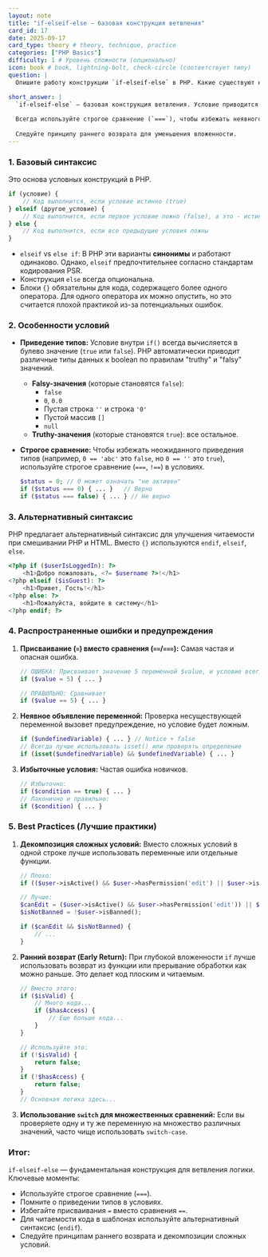 ```yaml
---
layout: note
title: "if-elseif-else — базовая конструкция ветвления"
card_id: 17
date: 2025-09-17
card_type: theory # theory, technique, practice
categories: ["PHP Basics"]
difficulty: 1 # Уровень сложности (опционально)
icon: book # book, lightning-bolt, check-circle (соответствует типу)
question: |
  Опишите работу конструкции `if-elseif-else` в PHP. Какие существуют нюансы при проверке условий и частые ошибки? Какие лучшие практики следует применять?

short_answer: |
  `if-elseif-else` — базовая конструкция ветвления. Условие приводится к bool. `elseif` и `else if` синонимы. Для читаемости в HTML есть альтернативный синтаксис с `endif`.
  
  Всегда используйте строгое сравнение (`===`), чтобы избежать неявного приведения типов. Остерегайтесь ошибки присваивания (`=`) вместо сравнения.
  
  Следуйте принципу раннего возврата для уменьшения вложенности.
---
```

### 1. Базовый синтаксис

Это основа условных конструкций в PHP.

```php
if (условие) {
    // Код выполнится, если условие истинно (true)
} elseif (другое_условие) {
    // Код выполнится, если первое условие ложно (false), а это - истинно
} else {
    // Код выполнится, если все предыдущие условия ложны
}
```

*   `elseif` vs `else if`: В PHP эти варианты **синонимы** и работают одинаково. Однако, `elseif` предпочтительнее согласно стандартам кодирования PSR.
*   Конструкция `else` всегда опциональна.
*   Блоки `{}` обязательны для кода, содержащего более одного оператора. Для одного оператора их можно опустить, но это считается плохой практикой из-за потенциальных ошибок.

### 2. Особенности условий

*   **Приведение типов:** Условие внутри `if()` всегда вычисляется в булево значение (`true` или `false`). PHP автоматически приводит различные типы данных к boolean по правилам "truthy" и "falsy" значений.
    *   **Falsy-значения** (которые становятся `false`):
        *   `false`
        *   `0`, `0.0`
        *   Пустая строка `''` и строка `'0'`
        *   Пустой массив `[]`
        *   `null`
    *   **Truthy-значения** (которые становятся `true`): все остальное.

*   **Строгое сравнение:** Чтобы избежать неожиданного приведения типов (например, `0 == 'abc'` это `false`, но `0 == ''` это `true`), используйте строгое сравнение (`===`, `!==`) в условиях.
    ```php
    $status = 0; // 0 может означать "не активен"
    if ($status === 0) { ... }   // Верно
    if ($status === false) { ... } // Не верно
    ```

### 3. Альтернативный синтаксис

PHP предлагает альтернативный синтаксис для улучшения читаемости при смешивании PHP и HTML. Вместо `{}` используются `endif`, `elseif`, `else`.

```php
<?php if ($userIsLoggedIn): ?>
    <h1>Добро пожаловать, <?= $username ?>!</h1>
<?php elseif ($isGuest): ?>
    <h1>Привет, Гость!</h1>
<?php else: ?>
    <h1>Пожалуйста, войдите в систему</h1>
<?php endif; ?>
```

### 4. Распространенные ошибки и предупреждения

1.  **Присваивание (`=`) вместо сравнения (`==`/`===`):**
    Самая частая и опасная ошибка.
    ```php
    // ОШИБКА: Присваивает значение 5 переменной $value, и условие всегда true
    if ($value = 5) { ... }

    // ПРАВИЛЬНО: Сравнивает
    if ($value == 5) { ... }
    ```

2.  **Неявное объявление переменной:**
    Проверка несуществующей переменной вызовет предупреждение, но условие будет ложным.
    ```php
    if ($undefinedVariable) { ... } // Notice + false
    // Всегда лучше использовать isset() или проверять определение
    if (isset($undefinedVariable) && $undefinedVariable) { ... }
    ```

3.  **Избыточные условия:**
    Частая ошибка новичков.
    ```php
    // Избыточно:
    if ($condition == true) { ... }
    // Лаконично и правильно:
    if ($condition) { ... }
    ```

### 5. Best Practices (Лучшие практики)

1.  **Декомпозиция сложных условий:** Вместо сложных условий в одной строке лучше использовать переменные или отдельные функции.
    ```php
    // Плохо:
    if (($user->isActive() && $user->hasPermission('edit') || $user->isAdmin()) && !$user->isBanned()) { ... }

    // Лучше:
    $canEdit = ($user->isActive() && $user->hasPermission('edit')) || $user->isAdmin();
    $isNotBanned = !$user->isBanned();

    if ($canEdit && $isNotBanned) {
        // ...
    }
    ```

2.  **Ранний возврат (Early Return):** При глубокой вложенности `if` лучше использовать возврат из функции или прерывание обработки как можно раньше. Это делает код плоским и читаемым.
    ```php
    // Вместо этого:
    if ($isValid) {
        // Много кода...
        if ($hasAccess) {
            // Еще больше кода...
        }
    }

    // Используйте это:
    if (!$isValid) {
        return false;
    }
    if (!$hasAccess) {
        return false;
    }
    // Основная логика здесь...
    ```

3.  **Использование `switch` для множественных сравнений:** Если вы проверяете одну и ту же переменную на множество различных значений, часто чище использовать `switch-case`.

### Итог:

`if-elseif-else` — фундаментальная конструкция для ветвления логики. Ключевые моменты:
*   Используйте строгое сравнение (`===`).
*   Помните о приведении типов в условиях.
*   Избегайте присваивания `=` вместо сравнения `==`.
*   Для читаемости кода в шаблонах используйте альтернативный синтаксис (`endif`).
*   Следуйте принципам раннего возврата и декомпозиции сложных условий.
